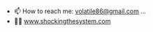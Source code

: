 <!-- ![alt text](http://temporalsoftware.com/assets/tempSoftwareText1.png) -->

- 📫 How to reach me: volatile86@gmail.com ...
- 🧑‍💻 www.shockingthesystem.com

<!---
Volatile86/Volatile86 is a ✨ special ✨ repository because its `README.md` (this file) appears on your GitHub profile.
You can click the Preview link to take a look at your changes.
--->


